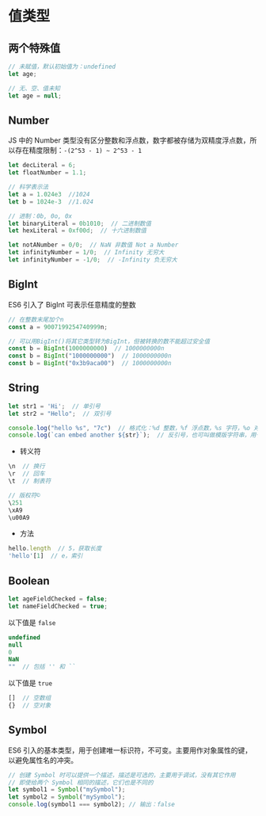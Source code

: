 # 值类型

## 两个特殊值

```js
// 未赋值，默认初始值为：undefined
let age;

// 无、空、值未知
let age = null;
```

## Number

JS 中的 Number 类型没有区分整数和浮点数，数字都被存储为双精度浮点数，所以存在精度限制：`-(2^53 - 1) ~ 2^53 - 1`

```js
let decLiteral = 6;
let floatNumber = 1.1;

// 科学表示法
let a = 1.024e3  //1024
let b = 1024e-3  //1.024

// 进制：0b, 0o, 0x
let binaryLiteral = 0b1010;  // 二进制数值
let hexLiteral = 0xf00d;  // 十六进制数值

let notANumber = 0/0;  // NaN 非数值 Not a Number
let infinityNumber = 1/0;  // Infinity 无穷大
let infinityNumber = -1/0;  // -Infinity 负无穷大
```

## BigInt

ES6 引入了 BigInt 可表示任意精度的整数

```js
// 在整数末尾加个n
const a = 9007199254740999n;

// 可以用BigInt()将其它类型转为BigInt，但被转换的数不能超过安全值
const b = BigInt(1000000000)  // 1000000000n
const b = BigInt("1000000000")  // 1000000000n
const b = BigInt("0x3b9aca00")  // 1000000000n
```

## String

```js
let str1 = 'Hi';  // 单引号
let str2 = "Hello";  // 双引号

console.log("hello %s", "7c")  // 格式化：%d 整数，%f 浮点数，%s 字符，%o 对象
console.log(`can embed another ${str}`);  // 反引号，也可叫做模版字符串，用于解析变量
```

- 转义符

```js
\n  // 换行
\r  // 回车
\t  // 制表符

// 版权符©
\251
\xA9
\u00A9
```

- 方法

```js
hello.length  // 5，获取长度
'hello'[1]  // e，索引
```

## Boolean

```js
let ageFieldChecked = false;
let nameFieldChecked = true;
```

以下值是 `false`

```js
undefined
null
0
NaN
""  // 包括 '' 和 ``
```

以下值是 `true`

```js
[]  // 空数组
{}  // 空对象
```

## Symbol

ES6 引入的基本类型，用于创建唯一标识符，不可变。主要用作对象属性的键，以避免属性名的冲突。

```js
// 创建 Symbol 时可以提供一个描述，描述是可选的，主要用于调试，没有其它作用
// 即使给两个 Symbol 相同的描述，它们也是不同的
let symbol1 = Symbol("mySymbol");
let symbol2 = Symbol("mySymbol");
console.log(symbol1 === symbol2); // 输出：false
```
